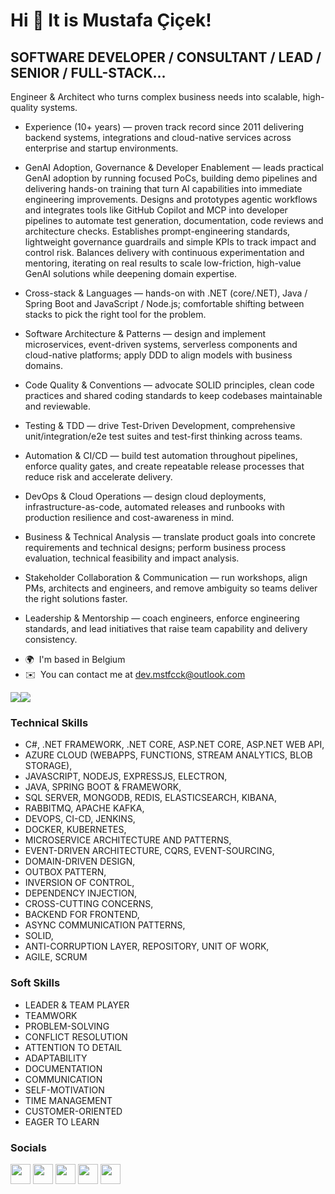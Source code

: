 Hi 👋 It is Mustafa Çiçek!
==========================

SOFTWARE DEVELOPER / CONSULTANT / LEAD / SENIOR / FULL-STACK...
------------------

Engineer & Architect who turns complex business needs into scalable, high-quality systems.

- Experience (10+ years) — proven track record since 2011 delivering backend systems, integrations and cloud-native services across enterprise and startup environments.

- GenAI Adoption, Governance & Developer Enablement — leads practical GenAI adoption by running focused PoCs, building demo pipelines and delivering hands-on training that turn AI capabilities into immediate engineering improvements. Designs and prototypes agentic workflows and integrates tools like GitHub Copilot and MCP into developer pipelines to automate test generation, documentation, code reviews and architecture checks. Establishes prompt-engineering standards, lightweight governance guardrails and simple KPIs to track impact and control risk. Balances delivery with continuous experimentation and mentoring, iterating on real results to scale low-friction, high-value GenAI solutions while deepening domain expertise.

- Cross-stack & Languages — hands-on with .NET (core/.NET), Java / Spring Boot and JavaScript / Node.js; comfortable shifting between stacks to pick the right tool for the problem.

- Software Architecture & Patterns — design and implement microservices, event-driven systems, serverless components and cloud-native platforms; apply DDD to align models with business domains.

- Code Quality & Conventions — advocate SOLID principles, clean code practices and shared coding standards to keep codebases maintainable and reviewable.

- Testing & TDD — drive Test-Driven Development, comprehensive unit/integration/e2e test suites and test-first thinking across teams.

- Automation & CI/CD — build test automation throughout pipelines, enforce quality gates, and create repeatable release processes that reduce risk and accelerate delivery.

- DevOps & Cloud Operations — design cloud deployments, infrastructure-as-code, automated releases and runbooks with production resilience and cost-awareness in mind.

- Business & Technical Analysis — translate product goals into concrete requirements and technical designs; perform business process evaluation, technical feasibility and impact analysis.

- Stakeholder Collaboration & Communication — run workshops, align PMs, architects and engineers, and remove ambiguity so teams deliver the right solutions faster.

- Leadership & Mentorship — coach engineers, enforce engineering standards, and lead initiatives that raise team capability and delivery consistency.

* 🌍  I'm based in Belgium
* ✉️  You can contact me at [dev.mstfcck@outlook.com](mailto:dev.mstfcck@outlook.com)

<a href="https://www.twitter.com/mstfcck" target="_blank" rel="noreferrer"><img
src="https://img.shields.io/twitter/follow/mstfcck?logo=twitter&style=for-the-badge&color=0891b2&labelColor=1c1917"
/></a><a href="https://www.github.com/mstfcck" target="_blank" rel="noreferrer"><img
src="https://img.shields.io/github/followers/mstfcck?logo=github&style=for-the-badge&color=0891b2&labelColor=1c1917" /></a>

### Technical Skills

- C#, .NET FRAMEWORK, .NET CORE, ASP.NET CORE, ASP.NET WEB API,
- AZURE CLOUD (WEBAPPS, FUNCTIONS, STREAM ANALYTICS, BLOB STORAGE),
- JAVASCRIPT, NODEJS, EXPRESSJS, ELECTRON,
- JAVA, SPRING BOOT & FRAMEWORK,
- SQL SERVER, MONGODB, REDIS, ELASTICSEARCH, KIBANA,
- RABBITMQ, APACHE KAFKA,
- DEVOPS, CI-CD, JENKINS,
- DOCKER, KUBERNETES,
- MICROSERVICE ARCHITECTURE AND PATTERNS,
- EVENT-DRIVEN ARCHITECTURE, CQRS, EVENT-SOURCING,
- DOMAIN-DRIVEN DESIGN,
- OUTBOX PATTERN,
- INVERSION OF CONTROL,
- DEPENDENCY INJECTION,
- CROSS-CUTTING CONCERNS,
- BACKEND FOR FRONTEND,
- ASYNC COMMUNICATION PATTERNS,
- SOLID,
- ANTI-CORRUPTION LAYER, REPOSITORY, UNIT OF WORK,
- AGILE, SCRUM

### Soft Skills

- LEADER & TEAM PLAYER
- TEAMWORK
- PROBLEM-SOLVING
- CONFLICT RESOLUTION
- ATTENTION TO DETAIL
- ADAPTABILITY
- DOCUMENTATION
- COMMUNICATION
- SELF-MOTIVATION
- TIME MANAGEMENT
- CUSTOMER-ORIENTED
- EAGER TO LEARN

### Socials

<p align="left"> <a href="https://www.dev.to/mstfcck" target="_blank" rel="noreferrer"><img src="https://raw.githubusercontent.com/danielcranney/readme-generator/main/public/icons/socials/devdotto.svg" width="32" height="32" /></a> <a href="https://www.github.com/mstfcck" target="_blank" rel="noreferrer"><img src="https://raw.githubusercontent.com/danielcranney/readme-generator/main/public/icons/socials/github.svg" width="32" height="32" /></a> <a href="https://www.linkedin.com/in/mustafacicek" target="_blank" rel="noreferrer"><img src="https://raw.githubusercontent.com/danielcranney/readme-generator/main/public/icons/socials/linkedin.svg" width="32" height="32" /></a> <a href="https://stackoverflow.com/users/689051/mstfcck" target="_blank" rel="noreferrer"><img src="https://raw.githubusercontent.com/danielcranney/readme-generator/main/public/icons/socials/stackoverflow.svg" width="32" height="32" /></a> <a href="https://www.twitter.com/mstfcck" target="_blank" rel="noreferrer"><img src="https://raw.githubusercontent.com/danielcranney/readme-generator/main/public/icons/socials/twitter.svg" width="32" height="32" /></a></p>
